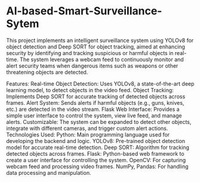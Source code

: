 # AI-based-Smart-Surveillance-Sytem
This project implements an intelligent surveillance system using YOLOv8 for object detection and Deep SORT for object tracking, aimed at enhancing security by identifying and tracking suspicious or harmful objects in real-time. The system leverages a webcam feed to continuously monitor and alert security teams when dangerous items such as weapons or other threatening objects are detected.

Features:
Real-time Object Detection: Uses YOLOv8, a state-of-the-art deep learning model, to detect objects in the video feed.
Object Tracking: Implements Deep SORT for accurate tracking of detected objects across frames.
Alert System: Sends alerts if harmful objects (e.g., guns, knives, etc.) are detected in the video stream.
Flask Web Interface: Provides a simple user interface to control the system, view live feed, and manage alerts.
Customizable: The system can be expanded to detect other objects, integrate with different cameras, and trigger custom alert actions.
Technologies Used:
Python: Main programming language used for developing the backend and logic.
YOLOv8: Pre-trained object detection model for accurate real-time detection.
Deep SORT: Algorithm for tracking detected objects across frames.
Flask: Python-based web framework to create a user interface for controlling the system.
OpenCV: For capturing webcam feed and processing video frames.
NumPy, Pandas: For handling data processing and manipulation.

